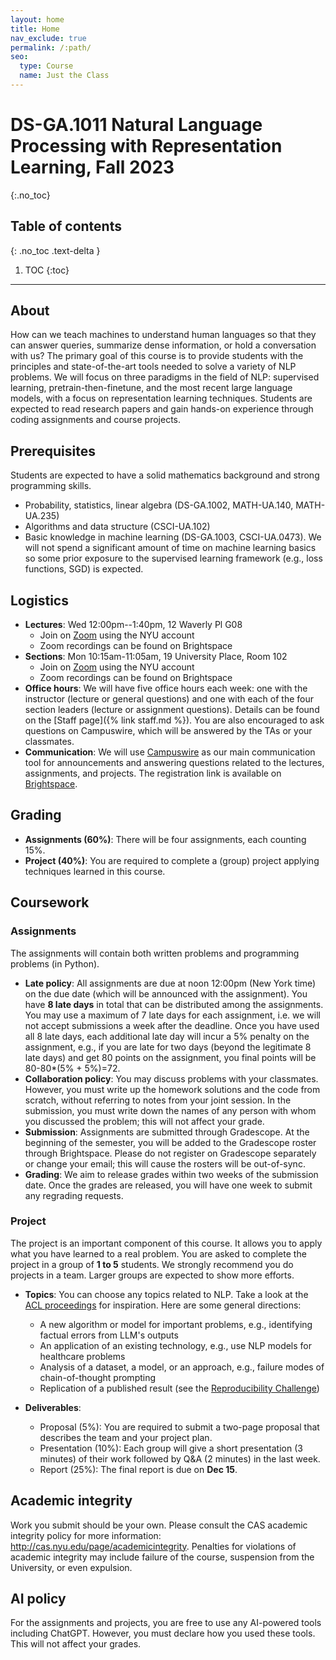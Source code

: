 ```yaml
---
layout: home
title: Home 
nav_exclude: true
permalink: /:path/
seo:
  type: Course
  name: Just the Class
---
```


# DS-GA.1011 Natural Language Processing with Representation Learning, Fall 2023 
{:.no_toc}

## Table of contents
{: .no_toc .text-delta }

1. TOC
{:toc}

---

## About

How can we teach machines to understand human languages so that they can answer queries, summarize dense information, or hold a conversation with us? The primary goal of this course is to provide students with the principles and state-of-the-art tools needed to solve a variety of NLP problems. We will focus on three paradigms in the field of NLP: supervised learning, pretrain-then-finetune, and the most recent large language models, with a focus on representation learning techniques. Students are expected to read research papers and gain hands-on experience through coding assignments and course projects.

## Prerequisites

Students are expected to have a solid mathematics background and strong programming skills.

- Probability, statistics, linear algebra (DS-GA.1002, MATH-UA.140, MATH-UA.235)
- Algorithms and data structure (CSCI-UA.102)
- Basic knowledge in machine learning (DS-GA.1003, CSCI-UA.0473). We will not spend a significant amount of time on machine learning basics so some prior exposure to the supervised learning framework (e.g., loss functions, SGD) is expected.

## Logistics

- **Lectures**: Wed 12:00pm--1:40pm, 12 Waverly Pl G08 
  - Join on [Zoom](https://nyu.zoom.us/j/92498282358) using the NYU account
  - Zoom recordings can be found on Brightspace
- **Sections**: Mon 10:15am-11:05am, 19 University Place, Room 102
  - Join on [Zoom](https://nyu.zoom.us/j/94436115847) using the NYU account
  - Zoom recordings can be found on Brightspace
- **Office hours**: We will have five office hours each week: one with the instructor (lecture or general questions) and one with each of the four section leaders (lecture or assignment questions). Details can be found on the [Staff page]({% link staff.md %}). You are also encouraged to ask questions on Campuswire, which will be answered by the TAs or your classmates.
- **Communication**: We will use [Campuswire](https://campuswire.com/c/GC1A61E84) as our main communication tool for announcements and answering questions related to the lectures, assignments, and projects. The registration link is available on [Brightspace](https://brightspace.nyu.edu/d2l/home/315303).

## Grading

- **Assignments (60%)**: There will be four assignments, each counting 15%.
- **Project (40%)**: You are required to complete a (group) project applying techniques learned in this course.

## Coursework
### Assignments
The assignments will contain both written problems and programming problems (in Python).

- **Late policy**: All assignments are due at noon 12:00pm (New York time) on the due date (which will be announced with the assignment). You have **8 late days** in total that can be distributed among the assignments. You may use a maximum of 7 late days for each assignment, i.e. we will not accept submissions a week after the deadline. Once you have used all 8 late days, each additional late day will incur a 5\% penalty on the assignment, e.g., if you are late for two days (beyond the legitimate 8 late days) and get 80 points on the assignment, you final points will be 80-80*(5\% + 5\%)=72.
- **Collaboration policy**: You may discuss problems with your classmates. However, you must write up the homework solutions and the code from scratch, without referring to notes from your joint session. In the submission, you must write down the names of any person with whom you discussed the problem; this will not affect your grade.
- **Submission**: Assignments are submitted through Gradescope. At the beginning of the semester, you will be added to the Gradescope roster through Brightspace. Please do not register on Gradescope separately or change your email; this will cause the rosters will be out-of-sync. 
- **Grading**: We aim to release grades within two weeks of the submission date. Once the grades are released, you will have one week to submit any regrading requests.

### Project
The project is an important component of this course.
It allows you to apply what you have learned to a real problem. You are asked to complete the project in a group of **1 to 5** students. We strongly recommend you do projects in a team. Larger groups are expected to show more efforts. 

- **Topics**: You can choose any topics related to NLP. Take a look at the [ACL proceedings](https://www.aclweb.org/anthology/) for inspiration. Here are some general directions:
  - A new algorithm or model for important problems, e.g., identifying factual errors from LLM's outputs 
  - An application of an existing technology, e.g., use NLP models for healthcare problems 
  - Analysis of a dataset, a model, or an approach, e.g., failure modes of chain-of-thought prompting
  - Replication of a published result (see the [Reproducibility Challenge](https://arxiv.org/pdf/2003.12206.pdf))

- **Deliverables**:
  - Proposal (5%): You are required to submit a two-page proposal that describes the team and your project plan.
  - Presentation (10%): Each group will give a short presentation (3 minutes) of their work followed by Q&A (2 minutes) in the last week.
  - Report (25%): The final report is due on **Dec 15**. 

## Academic integrity
Work you submit should be your own. Please consult the CAS academic integrity policy for more information: http://cas.nyu.edu/page/academicintegrity.  Penalties for violations of academic integrity may include failure of the course, suspension from the University, or even expulsion.

## AI policy
For the assignments and projects, you are free to use any AI-powered tools including ChatGPT. However, you must declare how you used these tools. This will not affect your grades.
